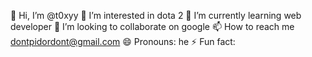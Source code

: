 👋 Hi, I’m @t0xyy
👀 I’m interested in dota 2
🌱 I’m currently learning web developer
💞️ I’m looking to collaborate on google
📫 How to reach me dontpidordont@gmail.com
😄 Pronouns: he
⚡ Fun fact:
